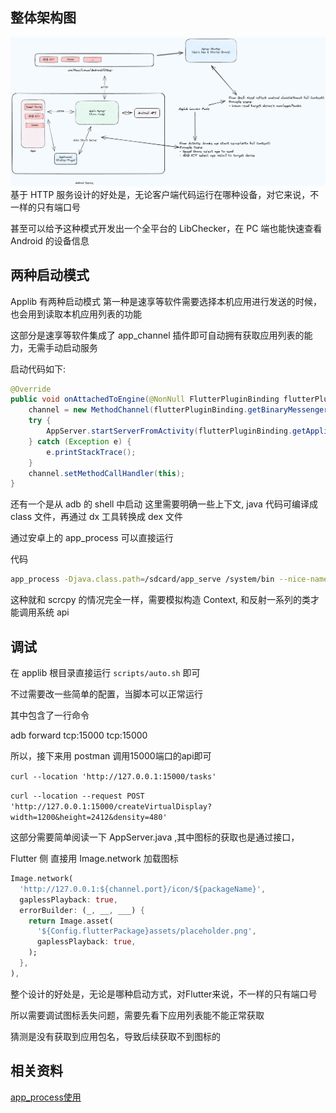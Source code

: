 ## 整体架构图
![](applib.excalidraw.png)
基于 HTTP 服务设计的好处是，无论客户端代码运行在哪种设备，对它来说，不一样的只有端口号

甚至可以给予这种模式开发出一个全平台的 LibChecker，在 PC 端也能快速查看 Android 的设备信息

## 两种启动模式
Applib 有两种启动模式
第一种是速享等软件需要选择本机应用进行发送的时候，也会用到读取本机应用列表的功能

这部分是速享等软件集成了 app_channel 插件即可自动拥有获取应用列表的能力，无需手动启动服务

启动代码如下:

```java
@Override
public void onAttachedToEngine(@NonNull FlutterPluginBinding flutterPluginBinding) {
    channel = new MethodChannel(flutterPluginBinding.getBinaryMessenger(), "apputils");
    try {
        AppServer.startServerFromActivity(flutterPluginBinding.getApplicationContext());
    } catch (Exception e) {
        e.printStackTrace();
    }
    channel.setMethodCallHandler(this);
}
```

还有一个是从 adb 的 shell 中启动
这里需要明确一些上下文, java 代码可编译成 class 文件，再通过 dx 工具转换成 dex 文件

通过安卓上的 app_process 可以直接运行

代码

```sh
app_process -Djava.class.path=/sdcard/app_serve /system/bin --nice-name=com.nightmare.dex com.nightmare.applib.AppServer open
```

这种就和 scrcpy 的情况完全一样，需要模拟构造 Context, 和反射一系列的类才能调用系统 api

## 调试
在 applib 根目录直接运行 `scripts/auto.sh` 即可

不过需要改一些简单的配置，当脚本可以正常运行

其中包含了一行命令

adb forward tcp:15000 tcp:15000

所以，接下来用 postman 调用15000端口的api即可

`curl --location 'http://127.0.0.1:15000/tasks'`

`curl --location --request POST 'http://127.0.0.1:15000/createVirtualDisplay?width=1200&height=2412&density=480'`

这部分需要简单阅读一下 AppServer.java ,其中图标的获取也是通过接口，

Flutter 侧 直接用 Image.network 加载图标

```dart
Image.network(
  'http://127.0.0.1:${channel.port}/icon/${packageName}',
  gaplessPlayback: true,
  errorBuilder: (_, __, ___) {
    return Image.asset(
      '${Config.flutterPackage}assets/placeholder.png',
      gaplessPlayback: true,
    );
  },
),
```

整个设计的好处是，无论是哪种启动方式，对Flutter来说，不一样的只有端口号

所以需要调试图标丢失问题，需要先看下应用列表能不能正常获取

猜测是没有获取到应用包名，导致后续获取不到图标的



## 相关资料
[app_process使用](https://ljd1996.github.io/2019/11/11/app-process%E4%BD%BF%E7%94%A8/)